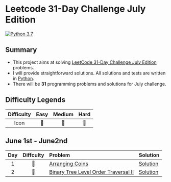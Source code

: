 # Leetcode 31-Day Challenge July Edition

[![Python 3.7](https://img.shields.io/badge/Python-3.7-orange.svg?style=flat)](https://www.python.org/)  

## Summary
- This project aims at solving [LeetCode 31-Day Challenge July Edition](https://leetcode.com/explore/challenge/card/july-leetcoding-challenge) problems. 
- I will provide straightforward solutions. All solutions and tests are written in [Python](https://www.python.org/).
- There will be **31** programming problems and solutions for July challenge. 

## Difficulty Legends
| Difficulty | Easy | Medium | Hard |
|:--: | :--: | :--: |  :--: |
| Icon | 📗 | 📙 | 📕 |

## June 1st - June2nd
| Day | Diffculty | Problem | Solution |
|:--:| :--: | :-- | -- |
| 1 |📗|[Arranging Coins](https://leetcode.com/problems/arranging-coins/) | [Solution](https://github.com/nileshpaliwal/July-LeetCoding-Challenge-2020/blob/master/Arranging%20Coins.py)|
| 2 |📗|[Binary Tree Level Order Traversal II](https://leetcode.com/problems/binary-tree-level-order-traversal-ii/) | [Solution](https://github.com/nileshpaliwal/July-LeetCoding-Challenge-2020/blob/master/Binary%20Tree%20Level%20Order%20Traversal%20II.py)|
